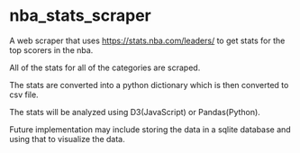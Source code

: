 # nba_stats_scraper

A web scraper that uses https://stats.nba.com/leaders/ to get stats for the top scorers in the nba. 

All of the stats for all of the categories are scraped. 

The stats are converted into a python dictionary which is then converted to csv file. 

The stats will be analyzed using D3(JavaScript) or Pandas(Python). 

Future implementation may include storing the data in a sqlite database and using that to visualize the data. 
